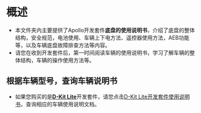 # 概述

- 本文件夹内主要提供了Apollo开发套件**底盘的使用说明书**，介绍了底盘的整体结构，安全规范，电池使用、车辆上下电方法、遥控器使用方法，AEB功能等，以及车辆底盘故障排查方法等内容。
- 请您在收到开发套件后，第一时间阅读车辆的使用说明书，学习了解车辆的整体结构，车辆的操作使用方法等。

## 根据车辆型号，查询车辆说明书

- 如果您购买的是[**D-Kit Lite**](https://apollo.auto/apollo_d_kit.html)开发套件，请您点击[D-Kit Lite开发套件使用说明书](D-kit_Lite/readme.md)，查询相应的车辆使用说明文档。

